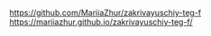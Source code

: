 https://github.com/MariiaZhur/zakrivayuschiy-teg-f
https://mariiazhur.github.io/zakrivayuschiy-teg-f/